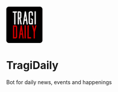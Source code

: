 <!-- markdownlint-disable MD041 -->

![TragiDaily](./.github/tragidaily.png)

# TragiDaily

Bot for daily news, events and happenings
